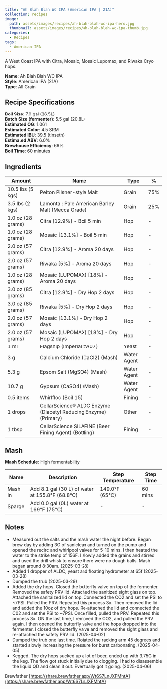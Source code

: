 ```yaml
---
title: "Ah Blah Blah WC IPA (American IPA | 21A)"
collection: recipes
image:
  path: assets/images/recipes/ah-blah-blah-wc-ipa-hero.jpg
  thumbnail: assets/images/recipes/ah-blah-blah-wc-ipa-thumb.jpg
categories:
  - Recipes
tags:
  - American IPA
---
```


A West Coast IPA with Citra, Mosaic, Mosaic Lupomax, and Riwaka Cryo hops.

**Name**: Ah Blah Blah WC IPA<br />
**Style**: American IPA (21A)<br />
**Type**: All Grain

## Recipe Specifications

**Boil Size**: 7.0 gal (26.5L)<br />
**Batch Size (fermenter)**: 5.5 gal (20.8L)<br />
**Estimated OG**: 1.061<br />
**Estimated Color**: 4.5 SRM<br />
**Estimated IBU**: 39.5 (tinseth)<br />
**Estima.ed ABV**: 6.0%<br />
**Brewhouse Efficiency**: 66%<br />
**Boil Time**: 60 minutes<br />

## Ingredients

| Amount            | Name                                                            | Type        | %   |
| ----------------- | --------------------------------------------------------------- | ----------- | --- |
| 10.5 lbs (5 kgs)  | Pelton Pilsner-style Malt                                       | Grain       | 75% |
| 3.5 lbs (2 kgs)   | Lamonta : Pale American Barley Malt (Mecca Grade)               | Grain       | 25% |
| 1.0 oz (28 grams) | Citra [12.9%] - Boil 5 min                                      | Hop         | -   |
| 1.0 oz (28 grams) | Mosaic [13.1%] - Boil 5 min                                     | Hop         | -   |
| 2.0 oz (57 grams) | Citra [12.9%] - Aroma 20 days                                   | Hop         | -   |
| 2.0 oz (57 grams) | Riwaka [5%] - Aroma 20 days                                     | Hop         | -   |
| 1.0 oz (28 grams) | Mosaic (LUPOMAX) [18%] - Aroma 20 days                          | Hop         | -   |
| 3.0 oz (85 grams) | Citra [12.9%] - Dry Hop 2 days                                  | Hop         | -   |
| 3.0 oz (85 grams) | Riwaka [5%] - Dry Hop 2 days                                    | Hop         | -   |
| 2.0 oz (57 grams) | Mosaic [13.1%] - Dry Hop 2 days                                 | Hop         | -   |
| 2.0 oz (57 grams) | Mosaic (LUPOMAX) [18%] - Dry Hop 2 days                         | Hop         | -   |
| 1 ml              | Flagship (Imperial #A07)                                        | Yeast       | -   |
| 3 g               | Calcium Chloride (CaCl2) (Mash)                                 | Water Agent | -   |
| 5.3 g             | Epsom Salt (MgSO4) (Mash)                                       | Water Agent | -   |
| 10.7 g            | Gypsum (CaSO4) (Mash)                                           | Water Agent | -   |
| 0.5 items         | Whirlfloc (Boil 15)                                             | Fining      | -   |
| 1 drops           | CellarScience® ALDC Enzyme (Diacetyl Reducing Enzyme) (Primary) | Other       | -   |
| 1 tbsp            | CellarScience SILAFINE (Beer Fining Agent) (Bottling)           | Fining      | -   |

## Mash

**Mash Schedule**: High fermentability

| Name    | Description                                             | Step Temperature       | Step Time |
| ------- | ------------------------------------------------------- | ---------------------- | --------- |
| Mash In | Add 8.1 gal (30 L) of water at 155.8&deg;F (68.8&deg;C) | 149.0&deg;F (65&deg;C) | 60 mins   |
| Sparge  | Add 0.0 gal (0L) water at 169&deg;F (75&deg;C)          | -                      | -         |

## Notes

- Measured out the salts and the mash water the night before. Began brew day by adding 3G of saniclean and turned on the pump and opened the recirc and whirlpool valves for 5-10 mins. I then heated the water to the strike temp of 156F. I slowly added the grains and stirred and used the drill whisk to ensure there were no dough balls. Mash began around 8:30am. (2025-03-28)
- Added 1 dropper of ALDC, yeast and floating hydrometer at 65f (2025-03-28)
- Dumped the trub (2025-03-29)
- Added the dry hops. Closed the butterfly valve on top of the fermenter. Removed the safety PRV lid. Attached the sanitized sight glass on top. Attached the sanitaized lid on top. Connected the CO2 and set the PSI to ~7PSI. Pulled the PRV. Repeated this process 3x. Then removed the lid and added the 10oz of dry hops. Re-attached the lid and connected the C02 and set the PSI to ~7PSI. Once filled, pulled the PRV. Repeated this process 3x. ON the last time, I removed the CO2, and pulled the PRV again. I then opened the butterfly valve and the hops dropped into the fermenter. I closed the butterfly valve and removed the sight glass and re-attached the safety PRV lid. (2025-04-02)
- Dumped the trub one last time. Rotated the racking arm 45 degrees and started slowly increasing the pressure for burst carbonating. (2025-04-05)
- Kegged. The dry hops sucked up a lot of beer, ended up with 3.75G in the keg. The flow got stuck initially due to clogging. I had to disassemble the liquid QD and clean it out. Eventually got it going. (2025-04-06)

Brewfather [https://share.brewfather.app/Wt6S7LnJXFMhtA](https://share.brewfather.app/Wt6S7LnJXFMhtA)
